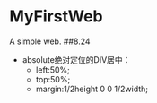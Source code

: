 # MyFirstWeb
A simple web.
##8.24<br />
* absolute绝对定位的DIV居中：<br />
  * left:50%;
  * top:50%;
  * margin:1/2height 0 0 1/2width;
